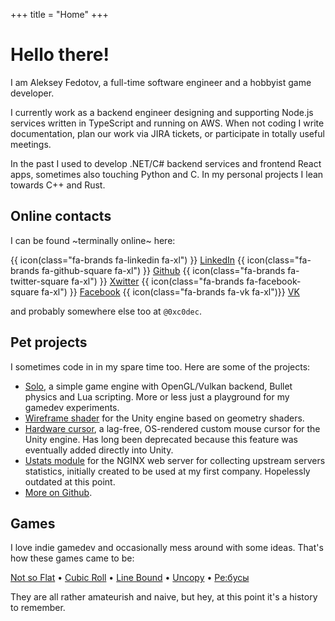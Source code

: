 +++
title = "Home"
+++

# Hello there!

I am Aleksey Fedotov, a full-time software engineer and a hobbyist game developer.

I currently work as a backend engineer designing and supporting Node.js services written in TypeScript and running on AWS.
When not coding I write documentation, plan our work via JIRA tickets, or participate in totally useful meetings.

In the past I used to develop .NET/C# backend services and frontend React apps, sometimes also touching Python and C.
In my personal projects I lean towards C++ and Rust.

## Online contacts

I can be found ~terminally online~ here:

<span class="social-link-btn">{{ icon(class="fa-brands fa-linkedin fa-xl") }} [LinkedIn](https://www.linkedin.com/in/fdtv/)</span>
<span class="social-link-btn">{{ icon(class="fa-brands fa-github-square fa-xl") }} [Github](https://github.com/0xc0dec)</span>
<span class="social-link-btn">{{ icon(class="fa-brands fa-twitter-square fa-xl") }} [Xwitter](https://x.com/0xc0dec)</span>
<span class="social-link-btn">{{ icon(class="fa-brands fa-facebook-square fa-xl") }} [Facebook](https://facebook.com/0xc0dec)</span>
<span class="social-link-btn">{{ icon(class="fa-brands fa-vk fa-xl")}} [VK](https://vk.com/0xc0dec)</span>

and probably somewhere else too at `@0xc0dec`.

## Pet projects

I sometimes code in in my spare time too. Here are some of the projects:

- [Solo](https://github.com/0xc0dec/solo), a simple game engine with OpenGL/Vulkan backend, Bullet physics and Lua scripting.
  More or less just a playground for my gamedev experiments.
- [Wireframe shader](./wireframe) for the Unity engine based on geometry shaders.
- [Hardware cursor](http://u3d.as/3eH), a lag-free, OS-rendered custom mouse cursor for the Unity engine.
  Has long been deprecated because this feature was eventually added directly into Unity.
- [Ustats module](https://github.com/0xc0dec/ustats) for the NGINX web server for collecting upstream servers statistics, initially created to be used at my first company.
  Hopelessly outdated at this point.
- [More on Github](https://github.com/0xc0dec).

## Games

I love indie gamedev and occasionally mess around with some ideas. That's how these games came to be:

[Not so Flat](/nsf) • [Cubic Roll](/cubic-roll) • [Line Bound](/line-bound) • [Uncopy](/uncopy) • [Ре:бусы](/rebus)

They are all rather amateurish and naive, but hey, at this point it's a history to remember.
